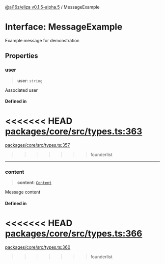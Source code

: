 [@ai16z/eliza v0.1.5-alpha.5](../index.md) / MessageExample

# Interface: MessageExample

Example message for demonstration

## Properties

### user

> **user**: `string`

Associated user

#### Defined in

<<<<<<< HEAD
[packages/core/src/types.ts:363](https://github.com/ai16z/eliza/blob/main/packages/core/src/types.ts#L363)
=======
[packages/core/src/types.ts:357](https://github.com/konstantine25b/eliza/blob/main/packages/core/src/types.ts#L357)
>>>>>>> founderlist

***

### content

> **content**: [`Content`](Content.md)

Message content

#### Defined in

<<<<<<< HEAD
[packages/core/src/types.ts:366](https://github.com/ai16z/eliza/blob/main/packages/core/src/types.ts#L366)
=======
[packages/core/src/types.ts:360](https://github.com/konstantine25b/eliza/blob/main/packages/core/src/types.ts#L360)
>>>>>>> founderlist
